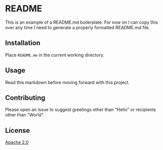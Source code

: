 # README

This is an example of a README.md boilerplate. For now on I can
copy this over any time I need to generate a properly formatted
README.md file. 

## Installation

Place `README.me` in the current working directory.

## Usage

Read this markdown before moving forward with this project.

## Contributing

Please open an issue to suggest greetings other than "Hello"
or recipients other than "World".

## License

[Apache 2.0](http://www.apache.org/licenses/LICENSE-2.0)